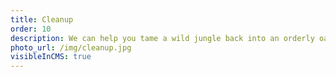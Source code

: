 ```yaml
---
title: Cleanup
order: 10
description: We can help you tame a wild jungle back into an orderly oasis. During your consultation, we will identify planted, invasive, and native plants to develop a management strategy.
photo_url: /img/cleanup.jpg
visibleInCMS: true
---
```

